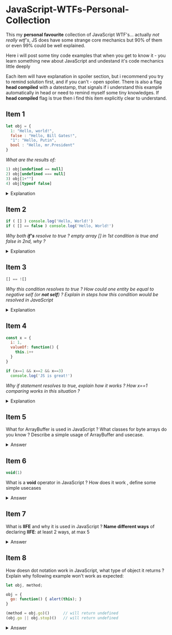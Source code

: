 # JavaScript-WTFs-Personal-Collection

This my **personal favourite** collection of JavaScript WTF's... actually
*not really wtf's*, JS does have some strange core mechanics but 90% of them or even 99% could 
be well explained. 

Here i will post some tiny code examples that when you get to know it - you learn something new
about JavaScript and undestand it's code mechanics little deeply

Each item will have explanation in spoiler section, but i recommend you try to remind solution
first, and if you can't - open spolier. 
There is also a flag **head compiled** with a datestamp, that signals if i understand this example 
automatically in head or need to remind myself some tiny knowledges. If **head compiled** flag is true
then i find this item explicitly clear to understand.

## Item 1 
```javascript
let obj = { 
  1: "Hello, world!", 
  false : "Hello, Bill Gates!", 
  "1": "Hello, Putin",
  bool : "Hello, mr.President"
}
```
*What are the results of:*
```javascript
1) obj[undefined == null]
2) obj[undefined === null]
3) obj[1+""]
4) obj[typeof false]
```
<details>
  <summary>Explanation</summary>
  
  Spoiler text. Note that it's important to have a space after the summary tag. You should be able to write any markdown you want inside the `<details>` tag... just make sure you close `<details>` afterward.
  
  ```javascript
  console.log("I'm a code block!");
  ```
  
</details>

## Item 2 
```javascript
if ( [] ) console.log('Hello, World!')
if ( [] == false ) console.log('Hello, World!')
```
*Why both **if's** resolve to true ?*
*empty array [] in 1st condition is true and false in 2nd, why ?*

<details>
  <summary>Explanation</summary>
  
  Spoiler text. Note that it's important to have a space after the summary tag. You should be able to write any markdown you want inside the `<details>` tag... just make sure you close `<details>` afterward.
  
  ```javascript
  console.log("I'm a code block!");
  ```
  
</details>

## Item 3
```javascript
[] == ![]
```
*Why this condition resolves to true ? How could one entity be equal to negative self (or **not self**) ?*
*Explain in steps how this condition would be resolved in JavaScript*

<details>
  <summary>Explanation</summary>
  
  Spoiler text. Note that it's important to have a space after the summary tag. You should be able to write any markdown you want inside the `<details>` tag... just make sure you close `<details>` afterward.
  
  ```javascript
  console.log("I'm a code block!");
  ```
  
</details>

## Item 4
```javascript
const x = {
  i: 1,
  valueOf: function() {
    this.i++
  }
}

if (x==1 && x==2 && x==3)
  console.log('JS is great!')
```

*Why if statement resolves to true, explain how it works ?*
*How x==1 comparing works in this situation ?*

<details>
  <summary>Explanation</summary>
  
  Spoiler text. Note that it's important to have a space after the summary tag. You should be able to write any markdown you want inside the `<details>` tag... just make sure you close `<details>` afterward.
  
  ```javascript
  console.log("I'm a code block!");
  ```
  
</details>

## Item 5
  What for ArrayBuffer is used in JavaScript ? What classes for byte arrays do you know ? 
Describe a simple usage of ArrayBuffer and usecase.
<details>
  <summary>Answer</summary>
</details>
  
## Item 6
  ```javascript
  void(1)
  ```
  What is a **void** operator in JavaScript ? How does it work , define some simple usecases
  <details>
    <summary>Answer</summary>
    Void operator may be called as a function, f.x. - void(expression): void(5+5) or in this notation - void 3
    It always returns undefined and usually used in place where returning undefined is neccessary, f.x. in href 
    attribute in links, so the link won't follow
    
    ```javascript
    <a href="javascript:void(0);">
      Click here to do nothing
    </a>

    <a href="javascript:void(document.body.style.backgroundColor='green');">
      Click here for green background
    </a>
    ```
  </details>

## Item 7
What is **IIFE** and why it is used in JavaScript ? **Name different ways** of declaring **IIFE**: at least 2 ways, at max 5
  
  <details>
    <summary>Answer</summary>
    IIFE stands for Immediatly Invoked Function Expression and is used in many different situations in JavaScript. In times when no 'let' operator
    existed IIFE was used to wrap some code in separate function and hence isolate variables in function local lexical environment. Also IIFE is 
    good if there is a need to immediatly call declared function, f.x. invoke code of outside script.
    
    Ways of declaring IIFE:
    ```javascript
      Regular(simple) ones: 
        1. (function() {})()
        2. (function() {}())
      Some extra(not obvious) ones:
        1. void function() {}()
        2. +function() {}()
        3. !function() {}()
    ```
  </details>
  
## Item 8
  How doesn dot notation work in JavaScript, what type of object it returns ? Explain why following example won't work as expected:
  ```javascript
  let obj, method;

  obj = {
    go: function() { alert(this); }
  }
  
  (method = obj.go)()      // will return undefined
  (obj.go || obj.stop)()   // will return undefined
  ```
  <details>
    <summary>Answer</summary>
    Dot notation in accompany with method calls in JavaScript returns special object of type [ReferenceType]
    [ReferenceType]:https://tc39.es/ecma262/#sec-reference-specification-type
    This means that after you invoke method via dot notation - user.sayhi(), .(dot) here returns ReferenceType
    which includes:
    1. **base** - object its called at
    2. **name** - method name
    3. **strict** - strict mode: true/false
    
    This ReferenceType is lost if there is any type of expression(regular (=), logic(&&, ||, !)) in between
    call () and a dot notation. For example in (method = obj.go)(), there is a equating before method call.
  </details>
